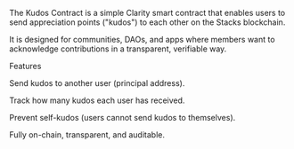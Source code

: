 The Kudos Contract is a simple Clarity smart contract that enables users to send appreciation points ("kudos") to each other on the Stacks blockchain.

It is designed for communities, DAOs, and apps where members want to acknowledge contributions in a transparent, verifiable way.

Features

Send kudos to another user (principal address).

Track how many kudos each user has received.

Prevent self-kudos (users cannot send kudos to themselves).

Fully on-chain, transparent, and auditable.

